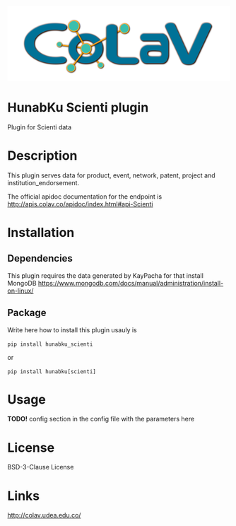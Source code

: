 <center><img src="https://raw.githubusercontent.com/colav/colav.github.io/master/img/Logo.png"/></center>

# HunabKu Scienti plugin 
Plugin for Scienti data

# Description
This plugin serves data for  product, event, network, patent, project and institution_endorsement.

The official apidoc documentation for the endpoint is http://apis.colav.co/apidoc/index.html#api-Scienti 

# Installation

## Dependencies
This plugin requires the data generated by KayPacha
for that install MongoDB https://www.mongodb.com/docs/manual/administration/install-on-linux/


## Package
Write here how to install this plugin
usauly is 

`pip install hunabku_scienti`

or

`pip install hunabku[scienti]`

# Usage
**TODO!**
config section in the config file with the parameters here


# License
BSD-3-Clause License 

# Links
http://colav.udea.edu.co/



